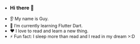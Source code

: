 - ### Hi there 👋
* 👂 My name is Guy.
* 🌱 I’m currently learning Flutter Dart.
* ❤️ I love to read and learn a new thing.
* ⚡ Fun fact: I sleep more than read and I read in my dream >:D 

